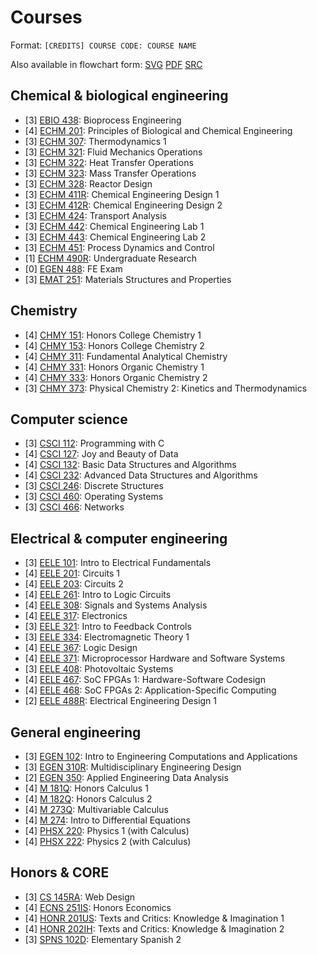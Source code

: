 # Courses

Format: `[CREDITS] COURSE CODE: COURSE NAME`

Also available in flowchart form:
[SVG](/doc/courses_current.svg) [PDF](/doc/courses_current.pdf) [SRC](https://git.sr.ht/%7Elearax/courses-flowchart)

## Chemical & biological engineering

- [3] [EBIO 438](http://catalog.montana.edu/search/?P=%22EBIO%20438%22): Bioprocess Engineering
- [4] [ECHM 201](http://catalog.montana.edu/search/?P=%22ECHM%20201%22): Principles of Biological and Chemical Engineering
- [3] [ECHM 307](http://catalog.montana.edu/search/?P=%22ECHM%20307%22): Thermodynamics 1
- [3] [ECHM 321](http://catalog.montana.edu/search/?P=%22ECHM%20321%22): Fluid Mechanics Operations
- [3] [ECHM 322](http://catalog.montana.edu/search/?P=%22ECHM%20322%22): Heat Transfer Operations
- [3] [ECHM 323](http://catalog.montana.edu/search/?P=%22ECHM%20323%22): Mass Transfer Operations
- [3] [ECHM 328](http://catalog.montana.edu/search/?P=%22ECHM%20328%22): Reactor Design
- [3] [ECHM 411R](http://catalog.montana.edu/search/?P=%22ECHM%20411R%22): Chemical Engineering Design 1
- [3] [ECHM 412R](http://catalog.montana.edu/search/?P=%22ECHM%20412R%22): Chemical Engineering Design 2
- [3] [ECHM 424](http://catalog.montana.edu/search/?P=%22ECHM%20424%22): Transport Analysis
- [3] [ECHM 442](http://catalog.montana.edu/search/?P=%22ECHM%20442%22): Chemical Engineering Lab 1
- [3] [ECHM 443](http://catalog.montana.edu/search/?P=%22ECHM%20443%22): Chemical Engineering Lab 2
- [3] [ECHM 451](http://catalog.montana.edu/search/?P=%22ECHM%20451%22): Process Dynamics and Control
- [1] [ECHM 490R](http://catalog.montana.edu/search/?P=%22ECHM%20490R%22): Undergraduate Research
- [0] [EGEN 488](http://catalog.montana.edu/search/?P=%22EGEN%20488%22): FE Exam
- [3] [EMAT 251](http://catalog.montana.edu/search/?P=%22EMAT%20251%22): Materials Structures and Properties

## Chemistry

- [4] [CHMY 151](http://catalog.montana.edu/search/?P=%22CHMY%20151%22): Honors College Chemistry 1
- [4] [CHMY 153](http://catalog.montana.edu/search/?P=%22CHMY%20153%22): Honors College Chemistry 2
- [4] [CHMY 311](http://catalog.montana.edu/search/?P=%22CHMY%20311%22): Fundamental Analytical Chemistry
- [4] [CHMY 331](http://catalog.montana.edu/search/?P=%22CHMY%20331%22): Honors Organic Chemistry 1
- [4] [CHMY 333](http://catalog.montana.edu/search/?P=%22CHMY%20333%22): Honors Organic Chemistry 2
- [3] [CHMY 373](http://catalog.montana.edu/search/?P=%22CHMY%20373%22): Physical Chemistry 2: Kinetics and Thermodynamics

## Computer science

- [3] [CSCI 112](http://catalog.montana.edu/search/?P=%22CSCI%20112%22): Programming with C
- [4] [CSCI 127](http://catalog.montana.edu/search/?P=%22CSCI%20127%22): Joy and Beauty of Data
- [4] [CSCI 132](http://catalog.montana.edu/search/?P=%22CSCI%20132%22): Basic Data Structures and Algorithms
- [4] [CSCI 232](http://catalog.montana.edu/search/?P=%22CSCI%20232%22): Advanced Data Structures and Algorithms
- [3] [CSCI 246](http://catalog.montana.edu/search/?P=%22CSCI%20246%22): Discrete Structures
- [3] [CSCI 460](http://catalog.montana.edu/search/?P=%22CSCI%20460%22): Operating Systems
- [3] [CSCI 466](http://catalog.montana.edu/search/?P=%22CSCI%20466%22): Networks

## Electrical & computer engineering

- [3] [EELE 101](http://catalog.montana.edu/search/?P=%22EELE%20101%22): Intro to Electrical Fundamentals
- [4] [EELE 201](http://catalog.montana.edu/search/?P=%22EELE%20201%22): Circuits 1
- [4] [EELE 203](http://catalog.montana.edu/search/?P=%22EELE%20203%22): Circuits 2
- [4] [EELE 261](http://catalog.montana.edu/search/?P=%22EELE%20261%22): Intro to Logic Circuits
- [4] [EELE 308](http://catalog.montana.edu/search/?P=%22EELE%20308%22): Signals and Systems Analysis
- [4] [EELE 317](http://catalog.montana.edu/search/?P=%22EELE%20317%22): Electronics
- [3] [EELE 321](http://catalog.montana.edu/search/?P=%22EELE%20321%22): Intro to Feedback Controls
- [3] [EELE 334](http://catalog.montana.edu/search/?P=%22EELE%20334%22): Electromagnetic Theory 1
- [4] [EELE 367](http://catalog.montana.edu/search/?P=%22EELE%20367%22): Logic Design
- [4] [EELE 371](http://catalog.montana.edu/search/?P=%22EELE%20371%22): Microprocessor Hardware and Software Systems
- [3] [EELE 408](http://catalog.montana.edu/search/?P=%22EELE%20408%22): Photovoltaic Systems
- [4] [EELE 467](http://catalog.montana.edu/search/?P=%22EELE%20467%22): SoC FPGAs 1: Hardware-Software Codesign
- [4] [EELE 468](http://catalog.montana.edu/search/?P=%22EELE%20468%22): SoC FPGAs 2: Application-Specific Computing
- [2] [EELE 488R](http://catalog.montana.edu/search/?P=%22EELE%20488R%22): Electrical Engineering Design 1

## General engineering

- [3] [EGEN 102](http://catalog.montana.edu/search/?P=%22EGEN%20102%22): Intro to Engineering Computations and Applications
- [3] [EGEN 310R](http://catalog.montana.edu/search/?P=%22EGEN%20310R%22): Multidisciplinary Engineering Design
- [2] [EGEN 350](http://catalog.montana.edu/search/?P=%22EGEN%20350%22): Applied Engineering Data Analysis
- [4] [M 181Q](http://catalog.montana.edu/search/?P=%22M%20181Q%22): Honors Calculus 1
- [4] [M 182Q](http://catalog.montana.edu/search/?P=%22M%20182Q%22): Honors Calculus 2
- [4] [M 273Q](http://catalog.montana.edu/search/?P=%22M%20273Q%22): Multivariable Calculus
- [4] [M 274](http://catalog.montana.edu/search/?P=%22M%20274%22): Intro to Differential Equations
- [4] [PHSX 220](http://catalog.montana.edu/search/?P=%22PHSX%20220%22): Physics 1 (with Calculus)
- [4] [PHSX 222](http://catalog.montana.edu/search/?P=%22PHSX%20222%22): Physics 2 (with Calculus)

## Honors & CORE

- [3] [CS 145RA](http://catalog.montana.edu/search/?P=%22CS%20145RA%22): Web Design
- [4] [ECNS 251IS](http://catalog.montana.edu/search/?P=%22ECNS%20251IS%22): Honors Economics
- [4] [HONR 201US](http://catalog.montana.edu/search/?P=%22HONR%20201US%22): Texts and Critics: Knowledge & Imagination 1
- [4] [HONR 202IH](http://catalog.montana.edu/search/?P=%22HONR%20202IH%22): Texts and Critics: Knowledge & Imagination 2
- [3] [SPNS 102D](http://catalog.montana.edu/search/?P=%22SPNS%20102D%22): Elementary Spanish 2
